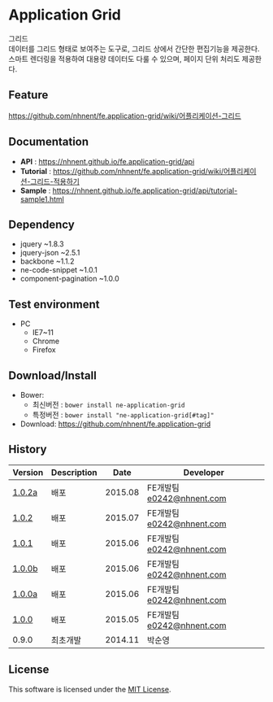Application Grid
===============
그리드<br>
데이터를 그리드 형태로 보여주는 도구로, 그리드 상에서 간단한 편집기능을 제공한다.<br>
스마트 렌더링을 적용하여 대용량 데이터도 다룰 수 있으며, 페이지 단위 처리도 제공한다.

## Feature
https://github.com/nhnent/fe.application-grid/wiki/어플리케이션-그리드

## Documentation
* **API** : https://nhnent.github.io/fe.application-grid/api
* **Tutorial** : https://github.com/nhnent/fe.application-grid/wiki/어플리케이션-그리드-적용하기
* **Sample** : https://nhnent.github.io/fe.application-grid/api/tutorial-sample1.html

## Dependency
* jquery ~1.8.3
* jquery-json ~2.5.1
* backbone ~1.1.2
* ne-code-snippet ~1.0.1
* component-pagination ~1.0.0

## Test environment
* PC
	* IE7~11
	* Chrome
	* Firefox

## Download/Install
* Bower:
   * 최신버전 : `bower install ne-application-grid`
   * 특정버전 : `bower install "ne-application-grid[#tag]"`
* Download: https://github.com/nhnent/fe.application-grid

## History
| Version | Description | Date | Developer |
| ---- | ---- | ---- | ---- |
| <a href="https://nhnent.github.io/fe.application-grid/1.0.2a">1.0.2a</a> | 배포 | 2015.08 | FE개발팀 <e0242@nhnent.com> |
| <a href="https://nhnent.github.io/fe.application-grid/1.0.2">1.0.2</a> | 배포 | 2015.07 | FE개발팀 <e0242@nhnent.com> |
| <a href="https://nhnent.github.io/fe.application-grid/1.0.1">1.0.1</a> | 배포 | 2015.06 | FE개발팀 <e0242@nhnent.com> |
| <a href="https://nhnent.github.io/fe.application-grid/1.0.0b">1.0.0b</a> | 배포 | 2015.06 | FE개발팀 <e0242@nhnent.com> |
| <a href="https://nhnent.github.io/fe.application-grid/1.0.0a">1.0.0a</a> | 배포 | 2015.06 | FE개발팀 <e0242@nhnent.com> |
| <a href="https://nhnent.github.io/fe.application-grid/1.0.0">1.0.0</a> | 배포 | 2015.05 | FE개발팀 <e0242@nhnent.com> |
| 0.9.0 | 최초개발 | 2014.11 | 박순영 |

## License
This software is licensed under the [MIT License](https://github.com/nhnent/fe.application-grid/blob/master/LICENSE).
